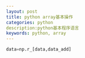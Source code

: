 ```yaml
---
layout: post
title: python array基本操作
categories: python
description:python基本程序语言
keywords: python, array
---
```



```python
data=np.r_[data,data_add]
```
